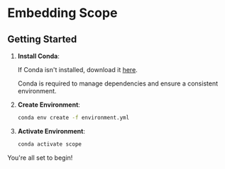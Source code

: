 # Embedding Scope

## Getting Started

1. **Install Conda**:

    If Conda isn't installed, download it [here](https://docs.conda.io/projects/conda/en/latest/user-guide/install/index.html).

    Conda is required to manage dependencies and ensure a consistent environment.

2. **Create Environment**:

    ```sh
    conda env create -f environment.yml
    ```

3. **Activate Environment**:

    ```sh
    conda activate scope
    ```

You're all set to begin!
